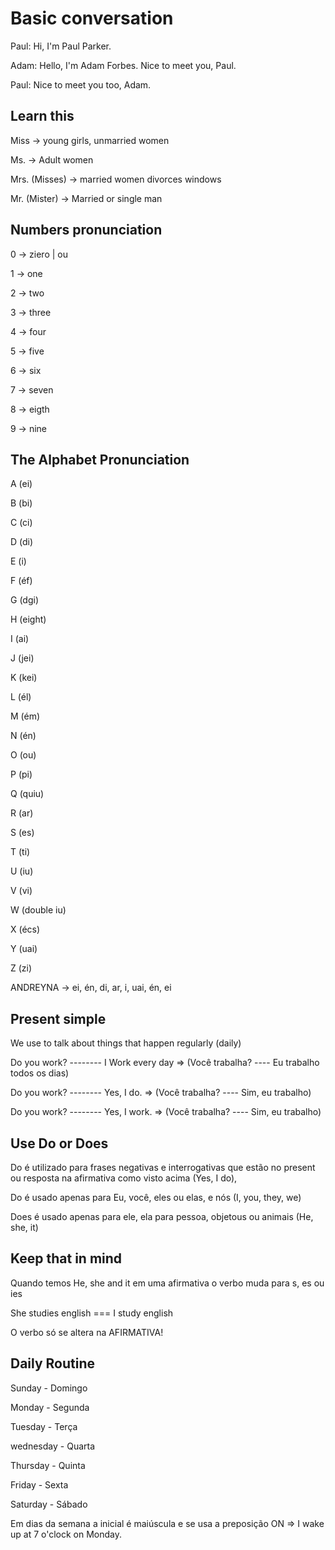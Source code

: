 # Basic conversation

Paul: Hi, I'm Paul Parker.

Adam: Hello, I'm Adam Forbes. Nice to meet you, Paul.

Paul: Nice to meet you too, Adam.

## Learn this

Miss -> young girls, unmarried women

Ms. -> Adult women

Mrs. (Misses) -> married women divorces windows

Mr. (Mister) -> Married or single man

## Numbers pronunciation

0 -> ziero | ou

1 -> one

2 -> two

3 -> three

4 -> four

5 -> five

6 -> six

7 -> seven

8 -> eigth

9 -> nine

## The Alphabet Pronunciation

A (ei)

B (bi)

C (ci)

D (di)

E (i)

F (éf)

G (dgi)

H (eight)

I (ai)

J (jei)

K (kei)

L (él)

M (ém)

N (én)

O (ou)

P (pi)

Q (quiu)

R (ar)

S (es)

T (ti)

U (iu)

V (vi)

W (double iu)

X (écs)

Y (uai)

Z (zi)

ANDREYNA -> ei, én, di, ar, i, uai, én, ei

## Present simple

We use to talk about things that happen regularly (daily)

Do you work? -------- I Work every day => (Você trabalha? ---- Eu trabalho todos os dias)

Do you work? -------- Yes, I do. => (Você trabalha? ---- Sim, eu trabalho)

Do you work? -------- Yes, I work. => (Você trabalha? ---- Sim, eu trabalho)

## Use Do or Does

Do é utilizado para frases negativas e interrogativas que estão no present ou resposta na afirmativa como visto acima (Yes, I do),

Do é usado apenas para Eu, você, eles ou elas, e nós (I, you, they, we)

Does é usado apenas para ele, ela para pessoa, objetous ou animais (He, she, it)

## Keep that in mind

Quando temos He, she and it em uma afirmativa o verbo muda para s, es ou ies

She studies english === I study english

O verbo só se altera na AFIRMATIVA!

## Daily Routine

Sunday - Domingo

Monday - Segunda

Tuesday - Terça

wednesday - Quarta

Thursday - Quinta

Friday - Sexta

Saturday - Sábado

Em dias da semana a inicial é maiúscula e se usa a preposição ON => I wake up at 7 o'clock on Monday.
